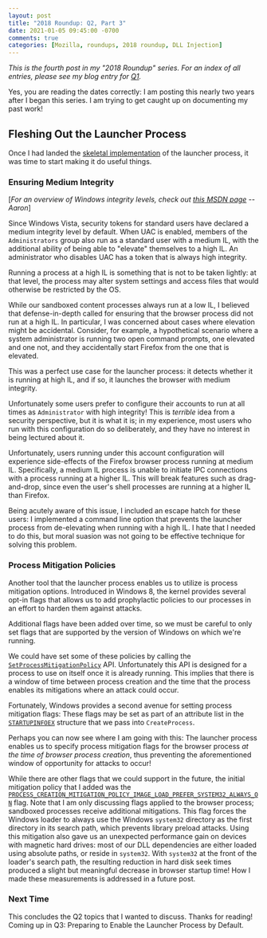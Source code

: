 ```yaml
---
layout: post
title: "2018 Roundup: Q2, Part 3"
date: 2021-01-05 09:45:00 -0700
comments: true
categories: [Mozilla, roundups, 2018 roundup, DLL Injection]
---
```

*This is the fourth post in my "2018 Roundup" series. For an index of all entries, please see my 
blog entry for [Q1](https://dblohm7.ca/blog/2019/01/18/2018-roundup-q1/).*

Yes, you are reading the dates correctly: I am posting this nearly two years after I began this series. 
I am trying to get caught up on documenting my past work!

Fleshing Out the Launcher Process
---------------------------------

Once I had landed the [skeletal implementation](https://dblohm7.ca/blog/2021/01/04/2018-roundup-q2-part2/) 
of the launcher process, it was time to start making it do useful things.

### Ensuring Medium Integrity
[*For an overview of Windows integrity levels, check out [this MSDN page](https://docs.microsoft.com/en-us/windows/win32/secauthz/mandatory-integrity-control) -- Aaron*]

Since Windows Vista, security tokens for standard users have declared a medium integrity level by default.
When UAC is enabled, members of the `Administrators` group also run as a standard user with a medium IL, with 
the additional ability of being able to "elevate" themselves to a high IL. An administrator who disables UAC 
has a token that is always high integrity.

Running a process at a high IL is something that is not to be taken lightly: at that level, the process may 
alter system settings and access files that would otherwise be restricted by the OS.

While our sandboxed content processes always run at a low IL, I believed that defense-in-depth called for ensuring 
that the browser process did not run at a high IL. In particular, I was concerned about cases where elevation
might be accidental. Consider, for example, a hypothetical scenario where a system administrator is running two
open command prompts, one elevated and one not, and they accidentally start Firefox from the one that is elevated.

This was a perfect use case for the launcher process: it detects whether it is running at high IL, and if so, 
it launches the browser with medium integrity.

Unfortunately some users prefer to configure their accounts to run at all times as `Administrator` with high integrity! 
This is *terrible* idea from a security perspective, but it is what it is; in my experience, most users who 
run with this configuration do so deliberately, and they have no interest in being lectured about it.

Unfortunately, users running under this account configuration will experience side-effects of the Firefox browser 
process running at medium IL. Specifically, a medium IL process is unable to initiate IPC connections with a process 
running at a higher IL. This will break features such as drag-and-drop, since even the user's shell processes are running 
at a higher IL than Firefox.

Being acutely aware of this issue, I included an escape hatch for these users: I implemented a command line option 
that prevents the launcher process from de-elevating when running with a high IL. I hate that I needed to do this, 
but moral suasion was not going to be effective technique for solving this problem.

### Process Mitigation Policies

Another tool that the launcher process enables us to utilize is process mitigation options. Introduced in Windows 8, 
the kernel provides several opt-in flags that allows us to add prophylactic policies to our processes in an effort to 
harden them against attacks.

Additional flags have been added over time, so we must be careful to only set flags that are supported by the version 
of Windows on which we're running.

We could have set some of these policies by calling the 
[`SetProcessMitigationPolicy`](https://docs.microsoft.com/en-us/windows/win32/api/processthreadsapi/nf-processthreadsapi-setprocessmitigationpolicy) API. 
Unfortunately this API is designed for a process to use on itself once it is already running. This implies that there 
is a window of time between process creation and the time that the process enables its mitigations where an attack could occur.

Fortunately, Windows provides a second avenue for setting process mitigation flags: These flags may be set as part of 
an attribute list in the [`STARTUPINFOEX`](https://docs.microsoft.com/en-us/windows/win32/api/winbase/ns-winbase-startupinfoexw) 
structure that we pass into `CreateProcess`.

Perhaps you can now see where I am going with this: The launcher process enables us to specify process mitigation flags 
for the browser process *at the time of browser process creation*, thus preventing the aforementioned window of opportunity 
for attacks to occur!

While there are other flags that we could support in the future, the initial mitigation policy that I added was the 
[`PROCESS_CREATION_MITIGATION_POLICY_IMAGE_LOAD_PREFER_SYSTEM32_ALWAYS_ON`](https://docs.microsoft.com/en-us/windows/win32/api/processthreadsapi/nf-processthreadsapi-updateprocthreadattribute) 
flag. Note that I am only discussing flags applied to the browser process; sandboxed processes receive additional mitigations. 
This flag forces the Windows loader to always use the Windows `system32` directory as the first directory in its search path, 
which prevents library preload attacks. Using this mitigation also gave us an unexpected performance gain on devices with 
magnetic hard drives: most of our DLL dependencies are either loaded using absolute paths, or reside in `system32`. With 
`system32` at the front of the loader's search path, the resulting reduction in hard disk seek times produced a slight but 
meaningful decrease in browser startup time! How I made these measurements is addressed in a future post.

### Next Time
This concludes the Q2 topics that I wanted to discuss. Thanks for reading! Coming up in Q3: Preparing to Enable the Launcher Process by Default.
